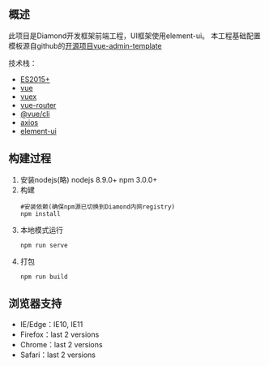 ## 概述
此项目是Diamond开发框架前端工程，UI框架使用element-ui。
本工程基础配置模板源自github的[开源项目vue-admin-template](https://github.com/PanJiaChen/vue-admin-template)  

技术栈：
* [ES2015+](http://es6.ruanyifeng.com/)
* [vue](https://cn.vuejs.org/index.html)
* [vuex](https://vuex.vuejs.org/zh/guide/)
* [vue-router](https://router.vuejs.org/zh/)
* [@vue/cli](https://cli.vuejs.org/zh/)
* [axios](https://github.com/axios/axios)
* [element-ui](https://github.com/ElemeFE/element)
 

## 构建过程
1. 安装nodejs(略)
    nodejs 8.9.0+
    npm 3.0.0+
1. 构建
    ```
    #安装依赖(确保npm源已切换到Diamond内网registry)
    npm install
    ```
1. 本地模式运行
    ```
    npm run serve
    ```
1. 打包
    ```
    npm run build
    ```

## 浏览器支持
- IE/Edge：IE10, IE11
- Firefox：last 2 versions
- Chrome：last 2 versions
- Safari：last 2 versions
